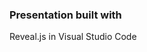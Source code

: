 ### Presentation built with
<span class="fragment highlight-red">Reveal.js in Visual Studio Code</span>


